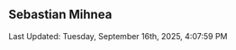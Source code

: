 <h2>Sebastian Mihnea</h2>

<!--RECENT_ACTIVITY:start-->
<!--RECENT_ACTIVITY:end-->
<!--RECENT_ACTIVITY:last_update-->
Last Updated: Tuesday, September 16th, 2025, 4:07:59 PM
<!--RECENT_ACTIVITY:last_update_end-->

<!---LOL-STATS-START-HERE--->
<!---LOL-STATS-END-HERE--->
